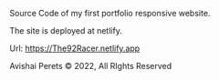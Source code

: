 Source Code of my first portfolio responsive website.

The site is deployed at netlify.

Url: https://The92Racer.netlify.app

Avishai Perets © 2022, All RIghts Reserved
